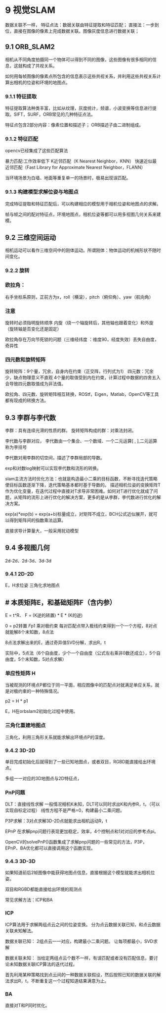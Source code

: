 # 9 视觉SLAM
 
 数据关联不一样，
 特征点法：数据关联由特征提取和特征匹配；
 直接法：一步到位，直接在图像的像素上完成数据关联。图像灰度信息进行数据关联；
 
 ## 9.1 ORB_SLAM2
 
 相机从不同角度拍摄同一个物体可以得到不同的图像，这些图像有很多相同的信息，这就构成了共视关系。
 
 如何用每帧图像的像素点所包含的信息表示这些共视关系，并利用这些共视关系计算出相机的位姿和环境的地图点。
 
 ### 9.1.1 特征提取
 特征提取算法种类丰富，比如从纹理，灰度统计，频谱，小波变换等信息进行提取。SIFT，SURF，ORB常见的几种特征点法。
 
 特征点包含2部分内容：像素位置和描述子；
 	ORB描述子由二进制组成。
### 9.1.2 特征匹配

opencv已经集成了这些匹配算法

暴力匹配:工作效率低下
K近邻匹配（K Nearest Neighbor，KNN）
快速近似最近邻匹配（Fast Library for Approximate Nearest Neighbor，FLANN）

当环境场景为白墙、地面等重复单一的场景时，极易出现误匹配。

### 9.1.3 构建模型求解位姿与地图点
完成特征提取和特征匹配后，可以构建相应的模型用于相机位姿和地图点的求解。

帧与帧之间的配对特征点，环境地图点，相机位姿等都可以用多视图几何关系来建模。

## 9.2 三维空间运动

相机运动可以看作三维空间中的刚体运动。所谓刚体：物体运动的机械形状不随时间变化。

### 9.2.2 旋转
### 欧拉角：
右手坐标系原则，正前方为x，roll（横滚），pitch（俯仰角）、yaw（航向角）

### 注意
   旋转时必须指明旋转顺序
   内旋（绕一个轴旋转后，其他轴也跟着变化）和外旋（旋转轴是否变化还是固定）
   
   欧拉角存在万向节死锁的问题（三维经纬度 ：维度90，经度失效）丢失自由度，奇异性
   
###  四元数和旋转矩阵
旋转矩阵：9个量，冗余，自身内在约束（正交阵，行列式为1）
四元数：冗余少，缺点物理意义不直观
			  4个量的取值受到内在约束，计算过程中数据的四舍五入会导致四元数取值成为非法值。
			  
欧拉角、四元数、旋转矩阵相互转换，ROStf，Eigen，Matlab，OpenCV等工具都有现成的转换方法。

## 9.3 李群与李代数
李群：具有连续光滑的性质的群。
旋转矩阵构成的群：对乘法封闭。

李代数与李群对应，
李代数由一个集合、一个数域、一个二元运算[ , ],二元运算称为李括号

李代数对用李群的切空间，描述了李群局部的导数。

exp和对数log映射可以实现李代数和流形的转换。

   slam主流方法时优化方法：也就是构造最小二乘的目标函数，不断寻找迭代策略使目标函数逐渐下降，迭代策略基本都时基于导数的。
描述相机位姿的变换矩阵T作为优化变量，在迭代过程中直接对T求导非常困难。如何对T进行优化就成了问题，从矩阵的流形上进行优化的解决方案，更多的是从李群，李代数进行优化的解决方案。

exp(a)*exp(b) = exp(a+b)标量成立，对矩阵不成立，BCH公式近似展开，就可以得到矩阵间的指数乘法运算。

直接求导计算量大，一般采用扰动模型

## 9.4 多视图几何
2d-2d、2d-3d、3d-3d

### 9.4.1 2D-2D

E，H求位姿
三角化求地图点

## # 本质矩阵E，和基础矩阵F（含内参）
E = t^R、 F = (K逆的转置) * E * (K的逆)

0 = p2转置 *F*p1 乘对极约束  每对匹配点带入极线约束得到一个一个方程，8对点就能解8个未知数，8点法

8点法求解出来的E，通过奇异值SVD分解，求出R，t

实际中，5点法（6个自由度，少个一个自由度（公式左右乘非0数还成立），5个自由度，5个未知数，5对点求解）

### 单应性矩阵 H

当被观测的环境点P都位于同一平面，相应图像中的匹配点对就满足单应关系，就是对极约束的一种特殊情况。

p2 = H * p1

E，H在orbslam2初始化过程中使用。

### 三角化重建地图点
三角化，利用三角形关系就能求解出环境点P的深度。

### 9.4.2 3D-2D

单目完成初始化后就得到了一些已知地图点，或者双目，RGBD能直接给出环境点。

多组一一对应的3D地图点与2D特征点，
### PnP问题
DLT：直接线性求解
	一般情况相机K未知，DLT可以同时求出K和内参R，t，（可以实现自标定过程）
	线性方程不是严格=0，构建最小二乘问题。
	
P3P求解：3对点求解3D-2D点就能求出相机运动R，t

EPnP 在求解pnp问题行表现更加稳定，效率，4个控制点和1对对应的参考点pi。

OpenCV的solvePnP()函数集成了求解pnp问题的一些常见的方法，P3P，EPnP、BA优化都可以直接调用这个函数实现。

### 9.4.3 3D-3D

如果知道前后2帧图像中能获得地图点信息，直接根据这个模型就能求出相机位姿。

双目和RGBD都能直接给出环境的观测点

常见求解方法：ICP和BA

### ICP
ICP算法用于求解两组点云之间的位姿变换。
分为点云数据关联已知，和点云数据关联未知解法。

数据关联已知：
2组点云一一对应，构建最小二乘问题。
让每项都最小，SVD求解

数据关联未知：
当给定两组点云个数不一样，有误匹配或者没有匹配信息，要讨论未知数据关联ICP算法的迭代过程。

首先利用某种策略找到点云间的一种数据关联假设，然后按照已知的数据关联的解法求出R，t，不断重复这一个过程知道结果满意为止。
### BA
直接对T和P同时优化。

